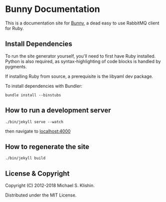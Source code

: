 # Bunny Documentation

This is a documentation site for [Bunny](http://rubybunny.info), a dead easy
to use RabbitMQ client for Ruby.


## Install Dependencies

To run the site generator yourself, you'll need to first have Ruby installed.
Python is also required, as syntax-highlighting of code blocks is handled by pygments.

If installing Ruby from source, a prerequisite is the libyaml dev package.

To install dependencies with Bundler:

    bundle install --binstubs


## How to run a development server

    ./bin/jekyll serve --watch

then navigate to [localhost:4000](http://localhost:4000)

## How to regenerate the site

    ./bin/jekyll build


## License & Copyright

Copyright (C) 2012-2018 Michael S. Klishin.

Distributed under the MIT License.

